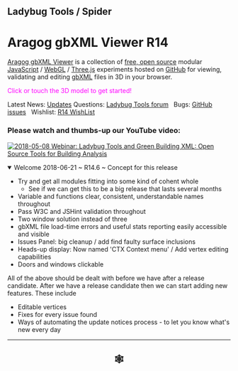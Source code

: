 
## Ladybug Tools / Spider

# Aragog gbXML Viewer R14

[Aragog gbXML Viewer]( https://github.com/ladybug-tools/spider "Source code on GitHub" ) is a collection of [free, open source]( https://opensource.guide/ "Read all about it at OpenSource Guides" ) modular [JavaScript]( https://developer.mozilla.org/en-US/docs/Web/JavaScript/About_JavaScript "Callout to Brendan" ) / [WebGL]( https://www.khronos.org/webgl/ "Tip of the hat to Ken Russell" ) / [Three.js]( https://threejs.org/ "Hi Mr.doob" ) experiments hosted on [GitHub]( https://github.com/about "Beep for where the geek peeps keep" ) for viewing, validating and editing [gbXML]( http://gbxml.org "Where's your schema today?" ) files in 3D in your browser.

<span style=color:magenta>Click or touch the 3D model to get started!</span>

Latest News: [Updates]( #../assets/fetch-readme-files.html )
Questions: [Ladybug Tools forum]( http://discourse.ladybug.tools/c/spider "Hi Mostapha" ) &nbsp; Bugs: [GitHub issues]( https://github.com/ladybug-tools/spider/issues "Say hello to Michal & Theo!" )  &nbsp; Wishlist: [R14 WishList](https://www.ladybug.tools/spider/#gbxml-viewer/r14/assets/gbxml-viewer-support-issues-wish-list.md)

### Please watch and thumbs-up our YouTube video:

[![2018-05-08 Webinar: Ladybug Tools and Green Building XML: Open Source Tools for Building Analysis]( https://www.ladybug.tools/spider/images/2018-05-08-gbxml-webinar-300px.png )]( https://www.youtube.com/watch?v=qHFEhD2SsDA "" )

<!--
<details open>

<summary>Welcome  ~ R.</summary>

</details>
-->

<details open>

<summary class="text-primary" >Welcome 2018-06-21 ~ R14.6 ~ Concept for this release</summary>

* Try and get all modules fitting into some kind of cohent whole
	* See if we can get this to be a big release that lasts several months
* Variable and functions clear, consistent, understandable names throughout
* Pass W3C and JSHint validation throughout
* Two window solution instead of three
* gbXML file load-time errors and useful stats reporting easily accessible and visible
* Issues Panel: big cleanup / add find faulty surface inclusions
* Heads-up display: Now named 'CTX Context menu' / Add vertex editing capabilities
* Doors and windows clickable

All of the above should be dealt with before we have after a release candidate. After we have a release candidate then we can start adding new features. These include

* Editable vertices
* Fixes for every issue found
* Ways of automating the update notices process - to let you know what's new every day


</details>

***

<h2 onclick=divMenu.scrollTop=0; style=cursor:pointer;text-align:center; title='go to top and, btw, my web is better than your web' > &#x1f578; </h2>
